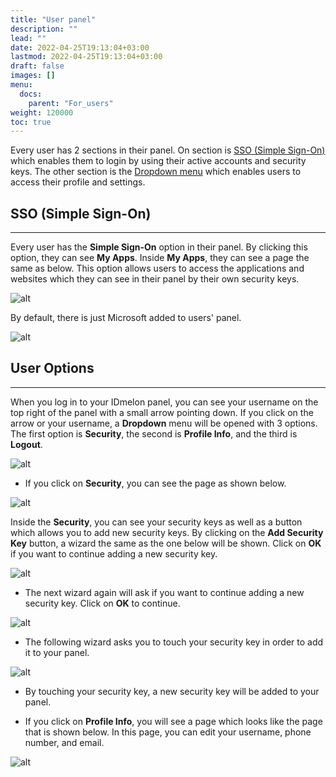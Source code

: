 ```yaml
---
title: "User panel"
description: ""
lead: ""
date: 2022-04-25T19:13:04+03:00
lastmod: 2022-04-25T19:13:04+03:00
draft: false
images: []
menu:
  docs:
    parent: "For_users"
weight: 120000
toc: true
---
```


Every user has 2 sections in their panel. On section is [SSO (Simple Sign-On)](#sso-(simple-sign-on)) which enables them to login by using their active accounts and security keys. The other section is the [Dropdown menu](#dropdown-menu) which enables users to access their profile and settings.

## SSO (Simple Sign-On)

---

Every user has the **Simple Sign-On** option in their panel. By clicking this option, they can see **My Apps**. Inside **My Apps**, they can see a page the same as below. This option allows users to access the applications and websites which they can see in their panel by their own security keys.

![alt](/images/vendor/UserPanel/myappsu_1.png)

By default, there is just Microsoft added to users' panel.

![alt](/images/vendor/UserPanel/myappsu_2.png)

## User Options

---

When you log in to your IDmelon panel, you can see your username on the top right of the panel with a small arrow pointing down. If you click on the arrow or your username, a **Dropdown** menu will be opened with 3 options. The first option is **Security**, the second is **Profile Info**, and the third is **Logout**.

![alt](/images/vendor/UserPanel/userpanel_s_1.png)

- If you click on **Security**, you can see the page as shown below.

![alt](/images/vendor/UserPanel/userpanel_s_2.png)

Inside the **Security**, you can see your security keys as well as a button which allows you to add new security keys. By clicking on the **Add Security Key** button, a wizard the same as the one below will be shown. Click on **OK** if you want to continue adding a new security key.

![alt](/images/vendor/UserPanel/userpanel_s_3.png)

- The next wizard again will ask if you want to continue adding a new security key. Click on **OK** to continue.

![alt](/images/vendor/UserPanel/userpanel_s_4.png)

- The following wizard asks you to touch your security key in order to add it to your panel.

![alt](/images/vendor/UserPanel/userpanel_s_5.png)

- By touching your security key, a new security key will be added to your panel.

- If you click on **Profile Info**, you will see a page which looks like the page that is shown below. In this page, you can edit your username, phone number, and email.

![alt](/images/vendor/UserPanel/userpanel_s_6.png)
